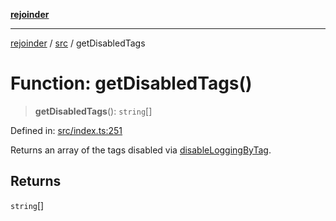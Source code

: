 [**rejoinder**](../../README.md)

***

[rejoinder](../../README.md) / [src](../README.md) / getDisabledTags

# Function: getDisabledTags()

> **getDisabledTags**(): `string`[]

Defined in: [src/index.ts:251](https://github.com/Xunnamius/rejoinder/blob/c7f17e27f307bf82c34a0a089f2eb7bd7288b876/src/index.ts#L251)

Returns an array of the tags disabled via [disableLoggingByTag](disableLoggingByTag.md).

## Returns

`string`[]
